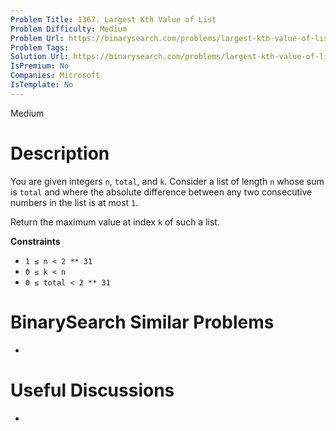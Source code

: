 ```yaml
---
Problem Title: 1367. Largest Kth Value of List
Problem Difficulty: Medium
Problem Url: https://binarysearch.com/problems/largest-kth-value-of-list/
Problem Tags: 
Solution Url: https://binarysearch.com/problems/largest-kth-value-of-list/solutions/
IsPremium: No
Companies: Microsoft
IsTemplate: No
---
```


<span style="color: ;">Medium</span>

# Description

You are given integers `n`, `total`, and `k`. Consider a list of length `n` whose sum is `total` and where the absolute difference between any two consecutive numbers in the list is at most `1`.

Return the maximum value at index `k` of such a list.

**Constraints**
- `1 ≤ n < 2 ** 31`
- `0 ≤ k < n`
- `0 ≤ total < 2 ** 31`


# BinarySearch Similar Problems

- []()

# Useful Discussions

- []()

